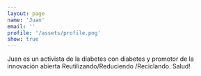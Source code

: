 ```yaml
---
layout: page
name: 'Juan'
email: ''
profile: '/assets/profile.png'
show: true
---
```


Juan es un activista de la diabetes con diabetes y promotor de la innovación abierta Reutilizando/Reduciendo
/Reciclando. Salud!
